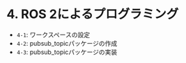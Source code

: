 # 4. ROS 2によるプログラミング

- `4-1`: ワークスペースの設定
- `4-2`: pubsub_topicパッケージの作成
- `4-3`: pubsub_topicパッケージの実装
